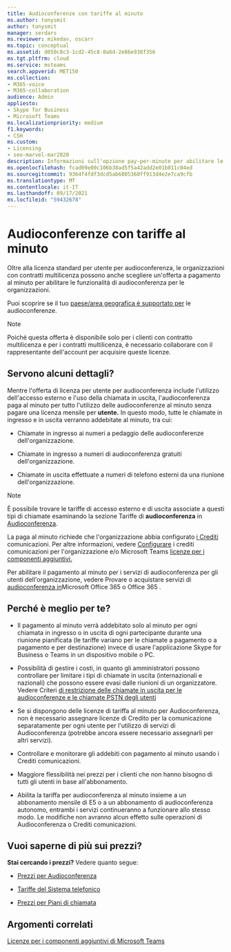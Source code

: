 ```yaml
---
title: Audioconferenze con tariffe al minuto
ms.author: tonysmit
author: tonysmit
manager: serdars
ms.reviewer: mikedav, oscarr
ms.topic: conceptual
ms.assetid: d050c8c3-1cd2-45c8-8a6d-2e86e938f356
ms.tgt.pltfrm: cloud
ms.service: msteams
search.appverid: MET150
ms.collection:
- M365-voice
- M365-collaboration
audience: Admin
appliesto:
- Skype for Business
- Microsoft Teams
ms.localizationpriority: medium
f1.keywords:
- CSH
ms.custom:
- Licensing
- seo-marvel-mar2020
description: Informazioni sull'opzione pay-per-minute per abilitare le funzionalità di audioconferenza per le organizzazioni che usano i contratti multilicenza Microsoft.
ms.openlocfilehash: fcad09e00c106b38ad5f5a42add2e01b011c04ed
ms.sourcegitcommit: 9364f4fdf3dcd5ab6805360ff913d4e2e7ca9cfb
ms.translationtype: MT
ms.contentlocale: it-IT
ms.lasthandoff: 09/17/2021
ms.locfileid: "59432678"
---
```

# <a name="audio-conferencing-pay-per-minute"></a>Audioconferenze con tariffe al minuto

Oltre alla licenza standard per utente per audioconferenza, le organizzazioni con contratti multilicenza possono anche scegliere un'offerta a pagamento al minuto per abilitare le funzionalità di audioconferenza per le organizzazioni.
  

Puoi scoprire se il tuo [paese/area geografica è supportato per](country-and-region-availability-for-audio-conferencing-and-calling-plans/country-and-region-availability-for-audio-conferencing-and-calling-plans.md) le audioconferenze.

  
> [!NOTE]
> Poiché questa offerta è disponibile solo per i clienti con contratto multilicenza e per i contratti multilicenza, è necessario collaborare con il rappresentante dell'account per acquisire queste licenze. 
  
## <a name="need-some-details"></a>Servono alcuni dettagli?

Mentre l'offerta di licenza per utente per audioconferenza include l'utilizzo dell'accesso esterno e l'uso della chiamata in uscita, l'audioconferenza paga al minuto per tutto l'utilizzo delle audioconferenze al minuto senza pagare una licenza mensile per **utente.** In questo modo, tutte le chiamate in ingresso e in uscita verranno addebitate al minuto, tra cui:
  
- Chiamate in ingresso ai numeri a pedaggio delle audioconferenze dell'organizzazione.
    
- Chiamate in ingresso a numeri di audioconferenza gratuiti dell'organizzazione.
    
- Chiamate in uscita effettuate a numeri di telefono esterni da una riunione dell'organizzazione.
    
> [!NOTE]
> È possibile trovare le tariffe di accesso esterno e di uscita associate a questi tipi di chiamate esaminando la sezione Tariffe di **audioconferenza** in [Audioconferenza](https://www.microsoft.com/microsoft-teams/audio-conferencing).
  
  
La paga al minuto richiede che l'organizzazione abbia configurato [i Crediti](what-are-communications-credits.md) comunicazioni. Per altre informazioni, vedere [Configurare](set-up-communications-credits-for-your-organization.md) i crediti comunicazioni per l'organizzazione e/o Microsoft Teams [licenze per i componenti aggiuntivi.](/microsoftteams/teams-add-on-licensing/microsoft-teams-add-on-licensing)

  
Per abilitare il pagamento al minuto per i servizi di audioconferenza per gli utenti dell'organizzazione, vedere Provare o acquistare servizi di [audioconferenza in](try-or-purchase-audio-conferencing-in-office-365-for-teams.md)Microsoft Office 365 o Office 365 .

## <a name="why-is-it-best-for-you"></a>Perché è meglio per te?

- Il pagamento al minuto verrà addebitato solo al minuto per ogni chiamata in ingresso o in uscita di ogni partecipante durante una riunione pianificata (le tariffe variano per le chiamate a pagamento o a pagamento e per destinazione) invece di usare l'applicazione Skype for Business o Teams in un dispositivo mobile o PC.

- Possibilità di gestire i costi, in quanto gli amministratori possono controllare per limitare i tipi di chiamate in uscita (internazionali e nazionali) che possono essere evasi dalle riunioni di un organizzatore. Vedere Criteri [di restrizione delle chiamate in uscita per le audioconferenze e le chiamate PSTN degli utenti](./outbound-calling-restriction-policies.md)

- Se si dispongono delle licenze di tariffa al minuto per Audioconferenza, non è necessario assegnare licenze di Credito per la comunicazione separatamente per ogni utente per l'utilizzo di servizi di Audioconferenza (potrebbe ancora essere necessario assegnarli per altri servizi).

- Controllare e monitorare gli addebiti con pagamento al minuto usando i Crediti comunicazioni.

- Maggiore flessibilità nei prezzi per i clienti che non hanno bisogno di tutti gli utenti in base all'abbonamento. 

- Abilita la tariffa per audioconferenza al minuto insieme a un abbonamento mensile di E5 o a un abbonamento di audioconferenza autonomo, entrambi i servizi continueranno a funzionare allo stesso modo. Le modifiche non avranno alcun effetto sulle operazioni di Audioconferenza o Crediti comunicazioni.
  
## <a name="want-to-find-out-more-about-pricing"></a>Vuoi saperne di più sui prezzi?

 **Stai cercando i prezzi?** Vedere quanto segue:

- [Prezzi per Audioconferenza](https://www.microsoft.com/microsoft-teams/audio-conferencing)
    
- [Tariffe del Sistema telefonico](https://www.microsoft.com/microsoft-teams/voice-calling )
    
- [Prezzi per Piani di chiamata](https://www.microsoft.com/microsoft-teams/voice-calling)
    
## <a name="related-topics"></a>Argomenti correlati
  
[Licenze per i componenti aggiuntivi di Microsoft Teams](./teams-add-on-licensing/microsoft-teams-add-on-licensing.md)
  
  
